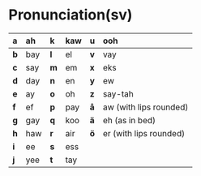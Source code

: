 # Pronunciation\(sv\)

| **a** | ah | **k** | kaw | **u** | ooh |
| :--- | :--- | :--- | :--- | :--- | :--- |
| **b** | bay | **l** | el | **v** | vay |
| **c** | say | **m** | em | **x** | eks |
| **d** | day | **n** | en | **y** | ew |
| **e** | ay | **o** | oh | **z** | say-tah |
| **f** | ef | **p** | pay | **å** | aw \(with lips rounded\) |
| **g** | gay | **q** | koo | **ä** | eh \(as in bed\) |
| **h** | haw | **r** | air | **ö** | er \(with lips rounded\) |
| **i** | ee | **s** | ess |  |  |
| **j** | yee | **t** | tay |  |  |

